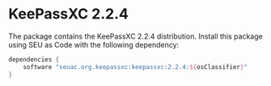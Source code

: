 # KeePassXC 2.2.4


The package contains the KeePassXC 2.2.4 distribution. Install this package using SEU as Code with the following dependency:
```groovy
dependencies {
	software "seuac.org.keepassxc:keepassxc:2.2.4:${osClassifier}"
}
```